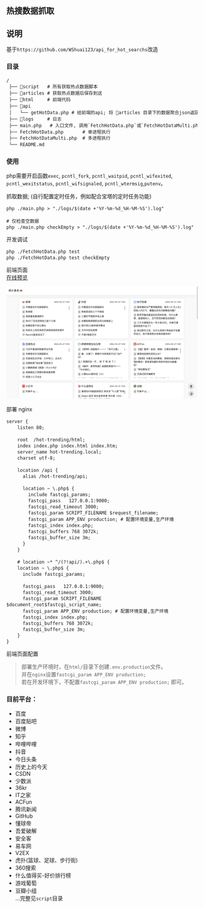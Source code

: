 ## 热搜数据抓取

## 说明
基于`https://github.com/WShuai123/api_for_hot_searchs`改造

### 目录
```txt
/
 ├── 📂script   # 所有获取热点数据脚本
 ├── 📂articles # 获取热点数据后保存到这
 ├── 📂html     # 前端代码
 ├── 📂api
 │   └── getHotData.php # 给前端的api; 将 📂articles 目录下的数据聚合json返回
 ├── 📂logs     # 日志
 ├── main.php   # 入口文件, 调用`FetchHotData.php`或`FetchHotDataMulti.php`
 ├── FetchHotData.php       # 单进程执行
 ├── FetchHotDataMulti.php  # 多进程执行
 └── README.md
```

### 使用

php需要开启函数`exec`, `pcntl_fork`, `pcntl_waitpid`, `pcntl_wifexited`, `pcntl_wexitstatus`, `pcntl_wifsignaled`, `pcntl_wtermsig`,`putenv`。

抓取数据; (自行配置定时任务，例如配合宝塔的定时任务功能)
```shell
php ./main.php > "./logs/$(date +'%Y-%m-%d_%H-%M-%S').log"

# 仅检查空数据
php ./main.php checkEmpty > "./logs/$(date +'%Y-%m-%d_%H-%M-%S').log"
```

开发调试
```shell
php ./FetchHotData.php test
php ./FetchHotData.php test checkEmpty
```

前端页面    
[在线预览](https://hot.deq.plus)     

![](./home-ex.jpg)    

部署 nginx
```Nginx
server {
    listen 80;

    root  /hot-trending/html;
    index index.php index.html index.htm;
    server_name hot-trending.local;
    charset utf-8;

    location /api {
      alias /hot-trending/api;

      location ~ \.php$ {
        include fastcgi_params;
        fastcgi_pass   127.0.0.1:9000;
        fastcgi_read_timeout 3000;
        fastcgi_param SCRIPT_FILENAME $request_filename;
        fastcgi_param APP_ENV production; # 配置环境变量,生产环境
        fastcgi_index index.php;
        fastcgi_buffers 768 3072k;
        fastcgi_buffer_size 3m;
      }
    }
    
    # location ~* ^/(?!api/).+\.php$ {
    location ~ \.php$ {
      include fastcgi_params;

      fastcgi_pass   127.0.0.1:9000;
      fastcgi_read_timeout 3000;
      fastcgi_param SCRIPT_FILENAME $document_root$fastcgi_script_name;
      fastcgi_param APP_ENV production; # 配置环境变量,生产环境
      fastcgi_index index.php;
      fastcgi_buffers 768 3072k;
      fastcgi_buffer_size 3m;
    }
}
```

前端页面配置
> 部署生产环境时，在`html/`目录下创建`.env.production`文件。    
> 并在`nginx`设置`fastcgi_param APP_ENV production;`    
> 若在开发环境下，不配置`fastcgi_param APP_ENV production;` 即可。


### 目前平台：

+ 百度
+ 百度贴吧
+ 微博
+ 知乎
+ 哔哩哔哩
+ 抖音
+ 今日头条
+ 历史上的今天
+ CSDN
+ 少数派
+ 36kr
+ IT之家
+ ACFun
+ 腾讯新闻
+ GitHub
+ 懂球帝
+ 吾爱破解
+ 安全客
+ 易车网
+ V2EX
+ 虎扑(篮球、足球、步行街)
+ 360搜索  
+ 什么值得买-好价排行榜       
+ 游戏葡萄    
+ 豆瓣小组            
...完整见`script`目录               
